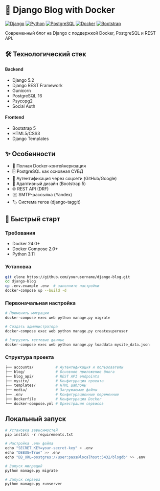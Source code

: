 # 📝 Django Blog with Docker

[![Django](https://img.shields.io/badge/Django-5.2-092E20?logo=django)](https://www.djangoproject.com/)
[![Python](https://img.shields.io/badge/Python-3.11-3776AB?logo=python)](https://python.org)
[![PostgreSQL](https://img.shields.io/badge/PostgreSQL-16-336791?logo=postgresql)](https://www.postgresql.org/)
[![Docker](https://img.shields.io/badge/Docker-24.0-2496ED?logo=docker)](https://www.docker.com/)
[![Bootstrap](https://img.shields.io/badge/Bootstrap-5-7952B3?logo=bootstrap)](https://getbootstrap.com/)

Современный блог на Django с поддержкой Docker, PostgreSQL и REST API.

## 🛠 Технологический стек
#### Backend
- Django 5.2
- Django REST Framework
- Gunicorn
- PostgreSQL 16
- Psycopg2
- Social Auth

#### Frontend
- Bootstrap 5
- HTML5/CSS3
- Django Templates

## ✨ Особенности
- 🐳 Полная Docker-контейнеризация
- 🗄️ PostgreSQL как основная СУБД
- 🔐 Аутентификация через соцсети (GitHub/Google)
- 📱 Адаптивный дизайн (Bootstrap 5)
- 🌐 REST API (DRF)
- ✉️ SMTP-рассылка (Yandex)
- 🏷️ Система тегов (django-taggit)

## 🚀 Быстрый старт

### Требования
- Docker 24.0+
- Docker Compose 2.0+
- Python 3.11

### Установка
```bash
git clone https://github.com/yourusername/django-blog.git
cd django-blog
cp .env.example .env  # заполните настройки
docker-compose up --build -d
```

### Первоначальная настройка

```bash
# Применить миграции
docker-compose exec web python manage.py migrate

# Создать администратора
docker-compose exec web python manage.py createsuperuser

# Загрузить тестовые данные
docker-compose exec web python manage.py loaddata mysite_data.json
```

### Структура проекта
```bash
├── accounts/          # Аутентификация и пользователи
├── blog/              # Основное приложение блога
├── blog_api/          # REST API endpoints
├── mysite/            # Конфигурация проекта
├── templates/         # HTML шаблоны
├── media/             # Загружаемые файлы
├── .env               # Конфигурационные переменные
├── Dockerfile         # Конфигурация Docker
└── docker-compose.yml # Оркестрация сервисов
```
## Локальный запуск

```python
# Установка зависимостей
pip install -r requirements.txt

# Настройка .env файла
echo "SECRET_KEY=your-secret-key" > .env
echo "DEBUG=True" >> .env
echo "DB_URL=postgres://user:pass@localhost:5432/blogdb" >> .env

# Запуск миграций
python manage.py migrate

# Запуск сервера
python manage.py runserver
```
